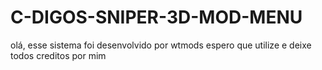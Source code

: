 # C-DIGOS-SNIPER-3D-MOD-MENU
olá, esse sistema foi desenvolvido por wtmods espero que utilize e deixe todos creditos por mim
